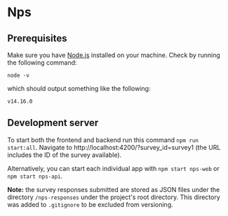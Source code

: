 # Nps

## Prerequisites

Make sure you have [Node.js](https://nodejs.org/en/download/) installed on your machine. Check by running the following command:

```
node -v
```

which should output something like the following:

```
v14.16.0
```

## Development server

To start both the frontend and backend run this command `npm run start:all`. Navigate to http://localhost:4200/?survey_id=survey1 (the URL includes the ID of the survey available).

Alternatively, you can start each individual app with `npm start nps-web` or `npm start nps-api`.

**Note:** the survey responses submitted are stored as JSON files under the directory `/nps-responses` under the project's root directory. This directory was added to `.gitignore` to be excluded from versioning.
